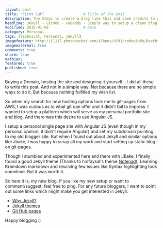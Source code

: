 ```yaml
---
layout: post
title: "First Cut"					# Title of the post
description: The Steps to create a blog like this and some credits to give		# Description of the post, used for Facebook Opengraph & Twitter
headline: Jekyll - GitHub - GoDaddy - Simple way to setup a clean blog				# Will appear in bold letters on top of the post
modified: 2015-01-09				# Date
category: Personal
tags: [Technical, Personal, Jekyll]
imagefeature: http://i1117.photobucket.com/albums/k591/codesiddu/DeathtoStock_Wired7_zpsee5250d2.jpg
imageexternal: true
comments: true
share: true
mathjax:
featured: true
published: true
---
```


Buying a Domain, hosting the site and designing it yourself... I did all these to write this post. And not in a simple way. Not because there are no simple ways to do it. But because nothing fulfilled my wish list. 

So when my search for new hosting options took me to git-pages from AWS, I was curious as to what git can offer and it didn't fail to impress. I wanted to setup a platform which will serve as my personal portfolio site and blog. And there was this desire to use Angular JS. 

I setup a personal single page site with Angular JS (even though in my personal opinion, it didn't require Angular) and set my subdomain pointing to my old blogger site. But when I found out about Jekyll and similar options like Jbake, I was happy to scrap all my work and start setting up static blog on git-pages. 

Though I stumbled and experimented here and there with JBake, I finally found a good Jekyll theme (Thanks to hmfaysal's theme <a href="http://hmfaysal.github.io/Notepad/">Notepad</a>). Learning Kramdown markdown and resolving few issues like Syntax highlighting took sometime. But it was worth it.

So here it is, my new blog. If you like my new setup or want to comment/suggest, feel free to ping. For any future bloggers, I want to point out some links which might make you get interested in Jekyll.

* <a href="http://hmfaysal.github.io/Notepad/webdevelopment/why-jekyll/">Why Jekyll?</a>
* <a href="http://jekyllthemes.org/">Jekyll themes</a>
* <a href="https://pages.github.com/">Git Hub pages</a>

Happy blogging :)


